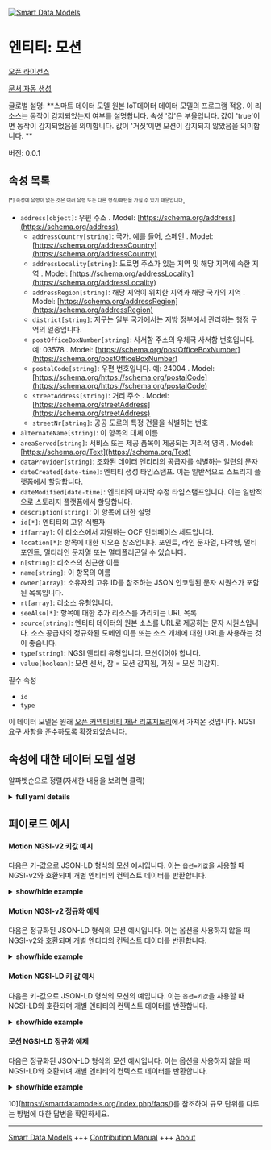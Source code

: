 <!-- 10-Header -->    
[![Smart Data Models](https://smartdatamodels.org/wp-content/uploads/2022/01/SmartDataModels_logo.png "Logo")](https://smartdatamodels.org)    
엔티티: 모션    
=======<!-- /10-Header -->    
<!-- 15-License -->    
[오픈 라이선스](https://github.com/smart-data-models//dataModel.OCF/blob/master/Motion/LICENSE.md)    
[문서 자동 생성](https://docs.google.com/presentation/d/e/2PACX-1vTs-Ng5dIAwkg91oTTUdt8ua7woBXhPnwavZ0FxgR8BsAI_Ek3C5q97Nd94HS8KhP-r_quD4H0fgyt3/pub?start=false&loop=false&delayms=3000#slide=id.gb715ace035_0_60)    
<!-- /15-License -->    
<!-- 20-Description -->    
글로벌 설명: **스마트 데이터 모델 원본 IoT데이터 데이터 모델의 프로그램 적응. 이 리소스는 동작이 감지되었는지 여부를 설명합니다. 속성 '값'은 부울입니다. 값이 'true'이면 동작이 감지되었음을 의미합니다. 값이 '거짓'이면 모션이 감지되지 않았음을 의미합니다. **    
버전: 0.0.1    
<!-- /20-Description -->    
<!-- 30-PropertiesList -->    
## 속성 목록    
<sup><sub>[*] 속성에 유형이 없는 것은 여러 유형 또는 다른 형식/패턴을 가질 수 있기 때문입니다</sub></sup>.    
- `address[object]`: 우편 주소  . Model: [https://schema.org/address](https://schema.org/address)	- `addressCountry[string]`: 국가. 예를 들어, 스페인  . Model: [https://schema.org/addressCountry](https://schema.org/addressCountry)    
	- `addressLocality[string]`: 도로명 주소가 있는 지역 및 해당 지역에 속한 지역  . Model: [https://schema.org/addressLocality](https://schema.org/addressLocality)    
	- `addressRegion[string]`: 해당 지역이 위치한 지역과 해당 국가의 지역  . Model: [https://schema.org/addressRegion](https://schema.org/addressRegion)    
	- `district[string]`: 지구는 일부 국가에서는 지방 정부에서 관리하는 행정 구역의 일종입니다.      
	- `postOfficeBoxNumber[string]`: 사서함 주소의 우체국 사서함 번호입니다. 예: 03578  . Model: [https://schema.org/postOfficeBoxNumber](https://schema.org/postOfficeBoxNumber)    
	- `postalCode[string]`: 우편 번호입니다. 예: 24004  . Model: [https://schema.org/https://schema.org/postalCode](https://schema.org/https://schema.org/postalCode)    
	- `streetAddress[string]`: 거리 주소  . Model: [https://schema.org/streetAddress](https://schema.org/streetAddress)    
	- `streetNr[string]`: 공공 도로의 특정 건물을 식별하는 번호      
- `alternateName[string]`: 이 항목의 대체 이름  - `areaServed[string]`: 서비스 또는 제공 품목이 제공되는 지리적 영역  . Model: [https://schema.org/Text](https://schema.org/Text)- `dataProvider[string]`: 조화된 데이터 엔티티의 공급자를 식별하는 일련의 문자  - `dateCreated[date-time]`: 엔티티 생성 타임스탬프. 이는 일반적으로 스토리지 플랫폼에서 할당합니다.  - `dateModified[date-time]`: 엔티티의 마지막 수정 타임스탬프입니다. 이는 일반적으로 스토리지 플랫폼에서 할당합니다.  - `description[string]`: 이 항목에 대한 설명  - `id[*]`: 엔티티의 고유 식별자  - `if[array]`: 이 리소스에서 지원하는 OCF 인터페이스 세트입니다.  - `location[*]`: 항목에 대한 지오숀 참조입니다. 포인트, 라인 문자열, 다각형, 멀티포인트, 멀티라인 문자열 또는 멀티폴리곤일 수 있습니다.  - `n[string]`: 리소스의 친근한 이름  - `name[string]`: 이 항목의 이름  - `owner[array]`: 소유자의 고유 ID를 참조하는 JSON 인코딩된 문자 시퀀스가 포함된 목록입니다.  - `rt[array]`: 리소스 유형입니다.  - `seeAlso[*]`: 항목에 대한 추가 리소스를 가리키는 URL 목록  - `source[string]`: 엔티티 데이터의 원본 소스를 URL로 제공하는 문자 시퀀스입니다. 소스 공급자의 정규화된 도메인 이름 또는 소스 개체에 대한 URL을 사용하는 것이 좋습니다.  - `type[string]`: NGSI 엔티티 유형입니다. 모션이어야 합니다.  - `value[boolean]`: 모션 센서, 참 = 모션 감지됨, 거짓 = 모션 미감지.  <!-- /30-PropertiesList -->    
<!-- 35-RequiredProperties -->    
필수 속성    
- `id`  - `type`  <!-- /35-RequiredProperties -->    
<!-- 40-RequiredProperties -->    
이 데이터 모델은 원래 [오픈 커넥티비티 재단 리포지토리](https://github.com/openconnectivityfoundation/IoTDataModels)에서 가져온 것입니다. NGSI 요구 사항을 준수하도록 확장되었습니다.    
<!-- /40-RequiredProperties -->    
<!-- 50-DataModelHeader -->    
## 속성에 대한 데이터 모델 설명    
알파벳순으로 정렬(자세한 내용을 보려면 클릭)    
<!-- /50-DataModelHeader -->    
<!-- 60-ModelYaml -->    
<details><summary><strong>full yaml details</strong></summary>      
```yaml    
Motion:      
  description: 'Smart Data Models Program adaptation of the original IoTData data Models. This Resource describes whether motion has been sensed or not. The Property ''value'' is a boolean. A value of ''true'' means that motion has been sensed. A value of ''false'' means that motion not been sensed. '      
  properties:      
    address:      
      description: The mailing address      
      properties:      
        addressCountry:      
          description: 'The country. For example, Spain'      
          type: string      
          x-ngsi:      
            model: https://schema.org/addressCountry      
            type: Property      
        addressLocality:      
          description: 'The locality in which the street address is, and which is in the region'      
          type: string      
          x-ngsi:      
            model: https://schema.org/addressLocality      
            type: Property      
        addressRegion:      
          description: 'The region in which the locality is, and which is in the country'      
          type: string      
          x-ngsi:      
            model: https://schema.org/addressRegion      
            type: Property      
        district:      
          description: 'A district is a type of administrative division that, in some countries, is managed by the local government'      
          type: string      
          x-ngsi:      
            type: Property      
        postOfficeBoxNumber:      
          description: 'The post office box number for PO box addresses. For example, 03578'      
          type: string      
          x-ngsi:      
            model: https://schema.org/postOfficeBoxNumber      
            type: Property      
        postalCode:      
          description: 'The postal code. For example, 24004'      
          type: string      
          x-ngsi:      
            model: https://schema.org/https://schema.org/postalCode      
            type: Property      
        streetAddress:      
          description: The street address      
          type: string      
          x-ngsi:      
            model: https://schema.org/streetAddress      
            type: Property      
        streetNr:      
          description: Number identifying a specific property on a public street      
          type: string      
          x-ngsi:      
            type: Property      
      type: object      
      x-ngsi:      
        model: https://schema.org/address      
        type: Property      
    alternateName:      
      description: An alternative name for this item      
      type: string      
      x-ngsi:      
        type: Property      
    areaServed:      
      description: The geographic area where a service or offered item is provided      
      type: string      
      x-ngsi:      
        model: https://schema.org/Text      
        type: Property      
    dataProvider:      
      description: A sequence of characters identifying the provider of the harmonised data entity      
      type: string      
      x-ngsi:      
        type: Property      
    dateCreated:      
      description: Entity creation timestamp. This will usually be allocated by the storage platform      
      format: date-time      
      type: string      
      x-ngsi:      
        type: Property      
    dateModified:      
      description: Timestamp of the last modification of the entity. This will usually be allocated by the storage platform      
      format: date-time      
      type: string      
      x-ngsi:      
        type: Property      
    description:      
      description: A description of this item      
      type: string      
      x-ngsi:      
        type: Property      
    id:      
      anyOf:      
        - description: Identifier format of any NGSI entity      
          maxLength: 256      
          minLength: 1      
          pattern: ^[\w\-\.\{\}\$\+\*\[\]`|~^@!,:\\]+$      
          type: string      
          x-ngsi:      
            type: Property      
        - description: Identifier format of any NGSI entity      
          format: uri      
          type: string      
          x-ngsi:      
            type: Property      
      description: Unique identifier of the entity      
      x-ngsi:      
        type: Property      
    if:      
      description: The OCF Interface set supported by this Resource.      
      items:      
        enum:      
          - oic.if.s      
          - oic.if.baseline      
        type: string      
      minItems: 2      
      readOnly: true      
      type: array      
      uniqueItems: true      
      x-ngsi:      
        type: Property      
    location:      
      description: 'Geojson reference to the item. It can be Point, LineString, Polygon, MultiPoint, MultiLineString or MultiPolygon'      
      oneOf:      
        - description: Geojson reference to the item. Point      
          properties:      
            bbox:      
              items:      
                type: number      
              minItems: 4      
              type: array      
            coordinates:      
              items:      
                type: number      
              minItems: 2      
              type: array      
            type:      
              enum:      
                - Point      
              type: string      
          required:      
            - type      
            - coordinates      
          title: GeoJSON Point      
          type: object      
          x-ngsi:      
            type: GeoProperty      
        - description: Geojson reference to the item. LineString      
          properties:      
            bbox:      
              items:      
                type: number      
              minItems: 4      
              type: array      
            coordinates:      
              items:      
                items:      
                  type: number      
                minItems: 2      
                type: array      
              minItems: 2      
              type: array      
            type:      
              enum:      
                - LineString      
              type: string      
          required:      
            - type      
            - coordinates      
          title: GeoJSON LineString      
          type: object      
          x-ngsi:      
            type: GeoProperty      
        - description: Geojson reference to the item. Polygon      
          properties:      
            bbox:      
              items:      
                type: number      
              minItems: 4      
              type: array      
            coordinates:      
              items:      
                items:      
                  items:      
                    type: number      
                  minItems: 2      
                  type: array      
                minItems: 4      
                type: array      
              type: array      
            type:      
              enum:      
                - Polygon      
              type: string      
          required:      
            - type      
            - coordinates      
          title: GeoJSON Polygon      
          type: object      
          x-ngsi:      
            type: GeoProperty      
        - description: Geojson reference to the item. MultiPoint      
          properties:      
            bbox:      
              items:      
                type: number      
              minItems: 4      
              type: array      
            coordinates:      
              items:      
                items:      
                  type: number      
                minItems: 2      
                type: array      
              type: array      
            type:      
              enum:      
                - MultiPoint      
              type: string      
          required:      
            - type      
            - coordinates      
          title: GeoJSON MultiPoint      
          type: object      
          x-ngsi:      
            type: GeoProperty      
        - description: Geojson reference to the item. MultiLineString      
          properties:      
            bbox:      
              items:      
                type: number      
              minItems: 4      
              type: array      
            coordinates:      
              items:      
                items:      
                  items:      
                    type: number      
                  minItems: 2      
                  type: array      
                minItems: 2      
                type: array      
              type: array      
            type:      
              enum:      
                - MultiLineString      
              type: string      
          required:      
            - type      
            - coordinates      
          title: GeoJSON MultiLineString      
          type: object      
          x-ngsi:      
            type: GeoProperty      
        - description: Geojson reference to the item. MultiLineString      
          properties:      
            bbox:      
              items:      
                type: number      
              minItems: 4      
              type: array      
            coordinates:      
              items:      
                items:      
                  items:      
                    items:      
                      type: number      
                    minItems: 2      
                    type: array      
                  minItems: 4      
                  type: array      
                type: array      
              type: array      
            type:      
              enum:      
                - MultiPolygon      
              type: string      
          required:      
            - type      
            - coordinates      
          title: GeoJSON MultiPolygon      
          type: object      
          x-ngsi:      
            type: GeoProperty      
      x-ngsi:      
        type: GeoProperty      
    n:      
      description: Friendly name of the Resource      
      maxLength: 64      
      readOnly: true      
      type: string      
      x-ngsi:      
        type: Property      
    name:      
      description: The name of this item      
      type: string      
      x-ngsi:      
        type: Property      
    owner:      
      description: A List containing a JSON encoded sequence of characters referencing the unique Ids of the owner(s)      
      items:      
        anyOf:      
          - description: Identifier format of any NGSI entity      
            maxLength: 256      
            minLength: 1      
            pattern: ^[\w\-\.\{\}\$\+\*\[\]`|~^@!,:\\]+$      
            type: string      
            x-ngsi:      
              type: Property      
          - description: Identifier format of any NGSI entity      
            format: uri      
            type: string      
            x-ngsi:      
              type: Property      
        description: Unique identifier of the entity      
        x-ngsi:      
          type: Property      
      type: array      
      x-ngsi:      
        type: Property      
    rt:      
      description: The Resource Type.      
      items:      
        enum:      
          - oic.r.sensor.motion      
        maxLength: 64      
        type: string      
      minItems: 1      
      readOnly: true      
      type: array      
      uniqueItems: true      
      x-ngsi:      
        type: Property      
    seeAlso:      
      description: list of uri pointing to additional resources about the item      
      oneOf:      
        - items:      
            format: uri      
            type: string      
          minItems: 1      
          type: array      
        - format: uri      
          type: string      
      x-ngsi:      
        type: Property      
    source:      
      description: 'A sequence of characters giving the original source of the entity data as a URL. Recommended to be the fully qualified domain name of the source provider, or the URL to the source object'      
      type: string      
      x-ngsi:      
        type: Property      
    type:      
      description: NGSI entity type. It has to be Motion      
      enum:      
        - Motion      
      type: string      
      x-ngsi:      
        type: Property      
    value:      
      description: 'The motion sensor, true = motion sensed, false = motion not sensed.'      
      readOnly: true      
      type: boolean      
      x-ngsi:      
        type: Property      
  required:      
    - id      
    - type      
  type: object      
  x-derived-from: https://github.com/OpenInterConnect/IoTDataModels/blob/master/MotionResURI.swagger.json      
  x-disclaimer: 'Redistribution and use in source and binary forms, with or without modification, are permitted  provided that the license conditions are met. Copyleft (c) 2022 Contributors to Smart Data Models Program'      
  x-license-url: https://github.com/smart-data-models/dataModel.OCF/blob/master/Motion/LICENSE.md      
  x-model-schema: https://smart-data-models.github.io/dataModel.IoTDataModels/Motion/schema.json      
  x-model-tags: OCF      
  x-version: 0.0.1      
```    
</details>      
<!-- /60-ModelYaml -->    
<!-- 70-MiddleNotes -->    
<!-- /70-MiddleNotes -->    
<!-- 80-Examples -->    
## 페이로드 예시    
#### Motion NGSI-v2 키값 예시    
다음은 키-값으로 JSON-LD 형식의 모션 예시입니다. 이는 `옵션=키값`을 사용할 때 NGSI-v2와 호환되며 개별 엔티티의 컨텍스트 데이터를 반환합니다.    
<details><summary><strong>show/hide example</strong></summary>      
```json  
{  
  "id": "urn:ngsi-ld:Motion:id:WJTJ:57187676",  
  "dateCreated": "2019-07-10T18:06:29Z",  
  "dateModified": "2001-04-25T00:12:11Z",  
  "source": "Home expert watch result. Necessary bill picture time mean protect arrive. Sort home generation hope activity ",  
  "name": "Appear close than because chair article interest. Serious another red speech. Science weight house w",  
  "alternateName": "Training hard own six himself land guess kind. Fact travel organization be or. College most attention d",  
  "description": "Wonder picture bed ",  
  "dataProvider": "Loss sta",  
  "owner": [  
    "urn:ngsi-ld:Motion:items:KBNW:57561673",  
    "urn:ngsi-ld:Motion:items:JGNJ:31536690"  
  ],  
  "seeAlso": [  
    "urn:ngsi-ld:Motion:items:OMHS:02373339"  
  ],  
  "location": {  
    "type": "Point",  
    "coordinates": [  
      57.4145695,  
      -150.804706  
    ]  
  },  
  "address": {  
    "streetAddress": "Color mother believe. Ahead miss watch board middle me a",  
    "addressLocality": "Bit various front chair like middle stat",  
    "addressRegion": "Service design medical we.",  
    "addressCountry": "Career official outside Mr environment far. Card yeah productio",  
    "postalCode": "Center politics theory interesting population letter. Edge strong how question.",  
    "postOfficeBoxNumber": "Learn buy program under. Read glass enough fine key fall seat. Whom example study we.",  
    "streetNr": "Sell produce business majority drug simple since. Me arrive four four small head.",  
    "district": "Exactly what every support. Even mean exactly resource decision southern fight. Huge dark street."  
  },  
  "areaServed": "Project wide teacher myself card scene. Dog get we.",  
  "rt": [  
    "oic.r.sensor.motion"  
  ],  
  "value": true,  
  "n": "Shake half design campaign.",  
  "if": [  
    "oic.if.s",  
    "oic.if.baseline"  
  ],  
  "type": "Motion"  
}  
```  
</details>    
#### Motion NGSI-v2 정규화 예제    
다음은 정규화된 JSON-LD 형식의 모션 예시입니다. 이는 옵션을 사용하지 않을 때 NGSI-v2와 호환되며 개별 엔티티의 컨텍스트 데이터를 반환합니다.    
<details><summary><strong>show/hide example</strong></summary>      
```json  
{  
  "id": "urn:ngsi-ld:Motion:id:WJTJ:57187676",  
  "dateCreated": {  
    "type": "DateTime",  
    "value": "2019-07-10T18:06:29Z"  
  },  
  "dateModified": {  
    "type": "DateTime",  
    "value": "2001-04-25T00:12:11Z"  
  },  
  "source": {  
    "type": "Text",  
    "value": "Home expert watch result. Necessary bill picture time mean protect arrive. Sort home generation hope activity "  
  },  
  "name": {  
    "type": "Text",  
    "value": "Appear close than because chair article interest. Serious another red speech. Science weight house w"  
  },  
  "alternateName": {  
    "type": "Text",  
    "value": "Training hard own six himself land guess kind. Fact travel organization be or. College most attention d"  
  },  
  "description": {  
    "type": "Text",  
    "value": "Wonder picture bed "  
  },  
  "dataProvider": {  
    "type": "Text",  
    "value": "Loss sta"  
  },  
  "owner": {  
    "type": "StructuredValue",  
    "value": [  
      "urn:ngsi-ld:Motion:items:KBNW:57561673",  
      "urn:ngsi-ld:Motion:items:JGNJ:31536690"  
    ]  
  },  
  "seeAlso": {  
    "type": "StructuredValue",  
    "value": [  
      "urn:ngsi-ld:Motion:items:OMHS:02373339"  
    ]  
  },  
  "location": {  
    "type": "geo:json",  
    "value": {  
      "type": "Point",  
      "coordinates": [  
        57.4145695,  
        -150.804706  
      ]  
    }  
  },  
  "address": {  
    "type": "StructuredValue",  
    "value": {  
      "streetAddress": "Color mother believe. Ahead miss watch board middle me a",  
      "addressLocality": "Bit various front chair like middle stat",  
      "addressRegion": "Service design medical we.",  
      "addressCountry": "Career official outside Mr environment far. Card yeah productio",  
      "postalCode": "Center politics theory interesting population letter. Edge strong how question.",  
      "postOfficeBoxNumber": "Learn buy program under. Read glass enough fine key fall seat. Whom example study we.",  
      "streetNr": "Sell produce business majority drug simple since. Me arrive four four small head.",  
      "district": "Exactly what every support. Even mean exactly resource decision southern fight. Huge dark street."  
    }  
  },  
  "areaServed": {  
    "type": "Text",  
    "value": "Project wide teacher myself card scene. Dog get we."  
  },  
  "rt": {  
    "type": "StructuredValue",  
    "value": [  
      "oic.r.sensor.motion"  
    ]  
  },  
  "value": {  
    "type": "Boolean",  
    "value": true  
  },  
  "n": {  
    "type": "Text",  
    "value": "Shake half design campaign."  
  },  
  "if": {  
    "type": "StructuredValue",  
    "value": [  
      "oic.if.s",  
      "oic.if.baseline"  
    ]  
  },  
  "type": "Motion"  
}  
```  
</details>    
#### Motion NGSI-LD 키 값 예시    
다음은 키-값으로 JSON-LD 형식의 모션의 예입니다. 이는 `옵션=키값`을 사용할 때 NGSI-LD와 호환되며 개별 엔티티의 컨텍스트 데이터를 반환합니다.    
<details><summary><strong>show/hide example</strong></summary>      
```json  
{  
  "id": "urn:ngsi-ld:Motion:id:WJTJ:57187676",  
  "dateCreated": "2019-07-10T18:06:29Z",  
  "dateModified": "2001-04-25T00:12:11Z",  
  "source": "Home expert watch result. Necessary bill picture time mean protect arrive. Sort home generation hope activity ",  
  "name": "Appear close than because chair article interest. Serious another red speech. Science weight house w",  
  "alternateName": "Training hard own six himself land guess kind. Fact travel organization be or. College most attention d",  
  "description": "Wonder picture bed ",  
  "dataProvider": "Loss sta",  
  "owner": [  
    "urn:ngsi-ld:Motion:items:KBNW:57561673",  
    "urn:ngsi-ld:Motion:items:JGNJ:31536690"  
  ],  
  "seeAlso": [  
    "urn:ngsi-ld:Motion:items:OMHS:02373339"  
  ],  
  "location": {  
    "type": "Point",  
    "coordinates": [  
      57.4145695,  
      -150.804706  
    ]  
  },  
  "address": {  
    "streetAddress": "Color mother believe. Ahead miss watch board middle me a",  
    "addressLocality": "Bit various front chair like middle stat",  
    "addressRegion": "Service design medical we.",  
    "addressCountry": "Career official outside Mr environment far. Card yeah productio",  
    "postalCode": "Center politics theory interesting population letter. Edge strong how question.",  
    "postOfficeBoxNumber": "Learn buy program under. Read glass enough fine key fall seat. Whom example study we.",  
    "streetNr": "Sell produce business majority drug simple since. Me arrive four four small head.",  
    "district": "Exactly what every support. Even mean exactly resource decision southern fight. Huge dark street."  
  },  
  "areaServed": "Project wide teacher myself card scene. Dog get we.",  
  "rt": [  
    "oic.r.sensor.motion"  
  ],  
  "value": true,  
  "n": "Shake half design campaign.",  
  "if": [  
    "oic.if.s",  
    "oic.if.baseline"  
  ],  
  "type": "Motion",  
  "@context": [  
    "https://smartdatamodels.org/context.jsonld"  
  ]  
}  
```  
</details>    
#### 모션 NGSI-LD 정규화 예제    
다음은 정규화된 JSON-LD 형식의 모션 예시입니다. 이는 옵션을 사용하지 않을 때 NGSI-LD와 호환되며 개별 엔티티의 컨텍스트 데이터를 반환합니다.    
<details><summary><strong>show/hide example</strong></summary>      
```json  
{  
    "id": "urn:ngsi-ld:Motion:id:WJTJ:57187676",  
    "dateCreated": {  
        "type": "Property",  
        "value": {  
            "@type": "DateTime",  
            "@value": "2019-07-10T18:06:29Z"  
        }  
    },  
    "dateModified": {  
        "type": "Property",  
        "value": {  
            "@type": "DateTime",  
            "@value": "2001-04-25T00:12:11Z"  
        }  
    },  
    "source": {  
        "type": "Property",  
        "value": "Home expert watch result. Necessary bill picture time mean protect arrive. Sort home generation hope activity "  
    },  
    "name": {  
        "type": "Property",  
        "value": "Appear close than because chair article interest. Serious another red speech. Science weight house w"  
    },  
    "alternateName": {  
        "type": "Property",  
        "value": "Training hard own six himself land guess kind. Fact travel organization be or. College most attention d"  
    },  
    "description": {  
        "type": "Property",  
        "value": "Wonder picture bed "  
    },  
    "dataProvider": {  
        "type": "Property",  
        "value": "Loss sta"  
    },  
    "owner": {  
        "type": "Property",  
        "value": [  
            "urn:ngsi-ld:Motion:items:KBNW:57561673",  
            "urn:ngsi-ld:Motion:items:JGNJ:31536690"  
        ]  
    },  
    "seeAlso": {  
        "type": "Property",  
        "value": [  
            "urn:ngsi-ld:Motion:items:OMHS:02373339"  
        ]  
    },  
    "location": {  
        "type": "GeoProperty",  
        "value": {  
            "type": "Point",  
            "coordinates": [  
                57.4145695,  
                -150.804706  
            ]  
        }  
    },  
    "address": {  
        "type": "Property",  
        "value": {  
            "streetAddress": "Color mother believe. Ahead miss watch board middle me a",  
            "addressLocality": "Bit various front chair like middle stat",  
            "addressRegion": "Service design medical we.",  
            "addressCountry": "Career official outside Mr environment far. Card yeah productio",  
            "postalCode": "Center politics theory interesting population letter. Edge strong how question.",  
            "postOfficeBoxNumber": "Learn buy program under. Read glass enough fine key fall seat. Whom example study we.",  
            "streetNr": "Sell produce business majority drug simple since. Me arrive four four small head.",  
            "district": "Exactly what every support. Even mean exactly resource decision southern fight. Huge dark street."  
        }  
    },  
    "areaServed": {  
        "type": "Property",  
        "value": "Project wide teacher myself card scene. Dog get we."  
    },  
    "rt": {  
        "type": "Property",  
        "value": [  
            "oic.r.sensor.motion"  
        ]  
    },  
    "value": {  
        "type": "Property",  
        "value": true  
    },  
    "n": {  
        "type": "Property",  
        "value": "Shake half design campaign."  
    },  
    "if": {  
        "type": "Property",  
        "value": [  
            "oic.if.s",  
            "oic.if.baseline"  
        ]  
    },  
    "type": "Motion",  
    "@context": [  
        "https://smartdatamodels.org/context.jsonld"  
    ]  
}  
```  
</details><!-- /80-Examples -->    
<!-- 90-FooterNotes -->    
<!-- /90-FooterNotes -->    
<!-- 95-Units -->    
10](https://smartdatamodels.org/index.php/faqs/)를 참조하여 규모 단위를 다루는 방법에 대한 답변을 확인하세요.    
<!-- /95-Units -->    
<!-- 97-LastFooter -->    
---    
[Smart Data Models](https://smartdatamodels.org) +++ [Contribution Manual](https://bit.ly/contribution_manual) +++ [About](https://bit.ly/Introduction_SDM)<!-- /97-LastFooter -->    
